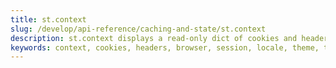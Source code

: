 ```yaml
---
title: st.context
slug: /develop/api-reference/caching-and-state/st.context
description: st.context displays a read-only dict of cookies and headers
keywords: context, cookies, headers, browser, session, locale, theme, timezone, ip address, embedded
---
```


<Autofunction function="streamlit.context" />

<Autofunction function="context.cookies" />

<Autofunction function="context.headers" />

<Autofunction function="context.ip_address" />

<Autofunction function="context.is_embedded" />

<Autofunction function="context.locale" />

<Autofunction function="context.theme" />

<Autofunction function="context.timezone" />

<Autofunction function="context.timezone_offset" />

<Autofunction function="context.url" />
